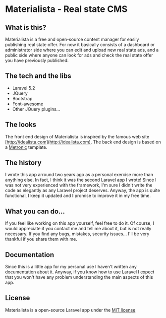 # Materialista - Real state CMS

## What is this?

Materialista is a free and open-source content manager for easily publishing real state offer. For now it basically consists of a dashboard or administrator side where you can edit and upload new real state ads, and a public side where anyone can look for ads and check the real state offer you have previously published.

## The tech and the libs

* Laravel 5.2
* JQuery
* Bootstrap
* Font-awesome
* Other JQuery plugins...

## The looks

The front end design of Materialista is inspired by the famous web site [http://idealista.com](http://idealista.com). The back end design is based on a [Metronic](http://keenthemes.com/metronic-theme/) template.

## The history

I wrote this app arround two years ago as a personal exercise more than anything else. In fact, I think it was the second Laravel app I wrote! Since I was not very experienced with the framework, I'm sure I didn't write the code as elegantly as any Laravel project deserves. Anyway, the app is quite functional, I keep it updated and I promise to improve it in my free time.

## What you can do...

If you feel like working on this app yourself, feel free to do it. Of course, I would appreciate if you contact me and tell me about it, but is not really necessary. If you find any bugs, mistakes, security issues... I'll be very thankful if you share them with me.    

## Documentation

Since this is a little app for my personal use I haven't written any documentation about it. Anyway, if you know how to use Laravel I expect that you won't have any problem understanding the main aspects of this app.

## License

Materialista is a open-source Laravel app under the [MIT license](http://opensource.org/licenses/MIT)
